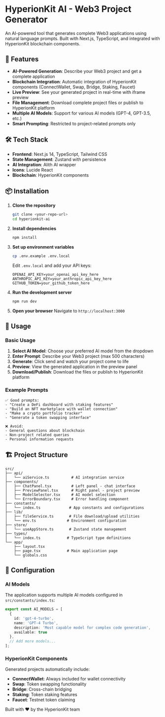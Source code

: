 # HyperionKit AI - Web3 Project Generator

An AI-powered tool that generates complete Web3 applications using natural language prompts. Built with Next.js, TypeScript, and integrated with HyperionKit blockchain components.

## 🚀 Features

- **AI-Powered Generation**: Describe your Web3 project and get a complete application
- **Blockchain Integration**: Automatic integration of HyperionKit components (ConnectWallet, Swap, Bridge, Staking, Faucet)
- **Live Preview**: See your generated project in real-time with iframe preview
- **File Management**: Download complete project files or publish to HyperionKit platform
- **Multiple AI Models**: Support for various AI models (GPT-4, GPT-3.5, etc.)
- **Smart Prompting**: Restricted to project-related prompts only

## 🛠️ Tech Stack

- **Frontend**: Next.js 14, TypeScript, Tailwind CSS
- **State Management**: Zustand with persistence
- **AI Integration**: Alith AI wrapper
- **Icons**: Lucide React
- **Blockchain**: HyperionKit components

## 📦 Installation

1. **Clone the repository**
   ```bash
   git clone <your-repo-url>
   cd hyperionkit-ai
   ```

2. **Install dependencies**
   ```bash
   npm install
   ```

3. **Set up environment variables**
   ```bash
   cp .env.example .env.local
   ```
   
   Edit `.env.local` and add your API keys:
   ```env
   OPENAI_API_KEY=your_openai_api_key_here
   ANTHROPIC_API_KEY=your_anthropic_api_key_here
   GITHUB_TOKEN=your_github_token_here
   ```

4. **Run the development server**
   ```bash
   npm run dev
   ```

5. **Open your browser**
   Navigate to `http://localhost:3000`

## 🎯 Usage

### Basic Usage

1. **Select AI Model**: Choose your preferred AI model from the dropdown
2. **Enter Prompt**: Describe your Web3 project (max 500 characters)
3. **Generate**: Click send and watch your project come to life
4. **Preview**: View the generated application in the preview panel
5. **Download/Publish**: Download the files or publish to HyperionKit platform

### Example Prompts

```
✅ Good prompts:
- "Create a DeFi dashboard with staking features"
- "Build an NFT marketplace with wallet connection"
- "Make a crypto portfolio tracker"
- "Generate a token swapping interface"

❌ Avoid:
- General questions about blockchain
- Non-project related queries
- Personal information requests
```

## 🏗️ Project Structure

```
src/
├── api/
│   └── aiService.ts          # AI integration service
├── components/
│   ├── ChatPanel.tsx         # Left panel - chat interface
│   ├── PreviewPanel.tsx      # Right panel - project preview
│   ├── ModelSelector.tsx     # AI model selection
│   └── ErrorBoundary.tsx     # Error handling component
├── constants/
│   └── index.ts             # App constants and configurations
├── lib/
│   ├── fileService.ts       # File download/upload utilities
│   └── env.ts              # Environment configuration
├── store/
│   └── useAppStore.ts       # Zustand state management
├── types/
│   └── index.ts            # TypeScript type definitions
└── app/
    ├── layout.tsx
    ├── page.tsx            # Main application page
    └── globals.css
```

## 🔧 Configuration

### AI Models

The application supports multiple AI models configured in `src/constants/index.ts`:

```typescript
export const AI_MODELS = [
  {
    id: 'gpt-4-turbo',
    name: 'GPT-4 Turbo',
    description: 'Most capable model for complex code generation',
    available: true
  },
  // Add more models...
];
```

### HyperionKit Components

Generated projects automatically include:

- **ConnectWallet**: Always included for wallet connectivity
- **Swap**: Token swapping functionality
- **Bridge**: Cross-chain bridging
- **Staking**: Token staking features
- **Faucet**: Testnet token claiming

Built with ❤️ by the HyperionKit team
